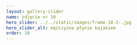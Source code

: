 ```yaml
---
layout: gallery-slider
name: zdjęcie nr 10
hero_slider: ../../static/images/frame-18-2-.jpg
hero_slider_alt: mężczyzna płynie kajakiem
order: 10
---
```

